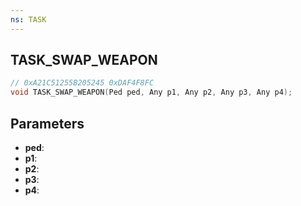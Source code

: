 ```yaml
---
ns: TASK
---
```

## TASK_SWAP_WEAPON

```c
// 0xA21C51255B205245 0xDAF4F8FC
void TASK_SWAP_WEAPON(Ped ped, Any p1, Any p2, Any p3, Any p4);
```

## Parameters
* **ped**:
* **p1**:
* **p2**:
* **p3**:
* **p4**:
